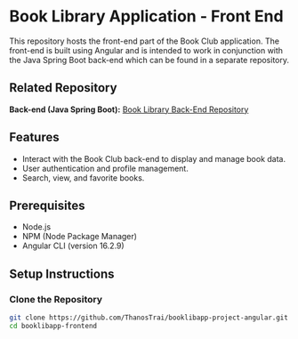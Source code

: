 # Book Library Application - Front End

This repository hosts the front-end part of the Book Club application. The front-end is built using Angular and is intended to work in conjunction with the Java Spring Boot back-end which can be found
in a separate repository.

## Related Repository
**Back-end (Java Spring Boot):** [Book Library Back-End Repository](https://github.com/ThanosTrai/booklibapp-project-springboot)<br>

## Features

- Interact with the Book Club back-end to display and manage book data.
- User authentication and profile management.
- Search, view, and favorite books.

## Prerequisites

- Node.js
- NPM (Node Package Manager)
- Angular CLI (version 16.2.9)


## Setup Instructions

### Clone the Repository

```bash
git clone https://github.com/ThanosTrai/booklibapp-project-angular.git
cd booklibapp-frontend

